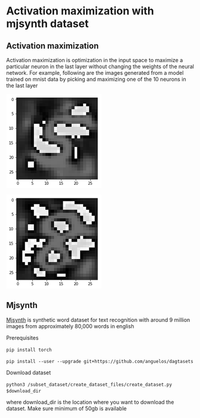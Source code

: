 # Activation maximization with mjsynth dataset
## Activation maximization
Activation maximization is optimization in the input space to maximize a particular neuron in the last layer without changing the weights of the neural network. For example, following are the images generated from a model trained on mnist data by picking and maximizing one of the 10 neurons in the last layer

![Five](https://github.com/Sujit27/activation_maximization_mjsynth/blob/master/mnist_deepdreamt/five.png)


![Eight](https://github.com/Sujit27/activation_maximization_mjsynth/blob/master/mnist_deepdreamt/eight.png)

## Mjsynth
[Mjsynth](https://www.robots.ox.ac.uk/~vgg/data/text/) is synthetic word dataset for text recognition with around 9 million images from approximately 80,000 words in english

Prerequisites

```pip install torch```

```pip install --user --upgrade git+https://github.com/anguelos/dagtasets```

Download dataset

```python3 /subset_dataset/create_dataset_files/create_dataset.py $download_dir```

where download_dir is the location where you want to download the dataset. Make sure minimum of 50gb is available
